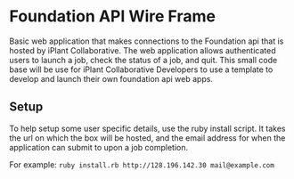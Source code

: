Foundation API Wire Frame
===========

Basic web application that makes connections to the Foundation api that is hosted by iPlant Collaborative.
The web application allows authenticated users to launch a job, check the status of a job, and quit.
This small code base will be use for iPlant Collaborative Developers to use a template to develop and launch their own foundation api web apps.

Setup
-------
To help setup some user specific details, use the ruby install script. It takes the url on which the box will be hosted, and the email address for when the application can submit to upon a job completion.

For example:
```ruby install.rb http://128.196.142.30 mail@example.com```
